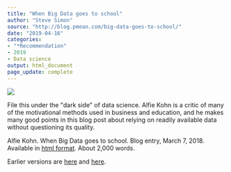 ```yaml
---
title: "When Big Data goes to school"
author: "Steve Simon"
source: "http://blog.pmean.com/big-data-goes-to-school/"
date: "2019-04-16"
categories:
- "*Recommendation"
- 2019
- Data science
output: html_document
page_update: complete
---
```


![](http://www.pmean.com/new-images/19/big-data-goes-to-school01.png)

<div class="notes">

File this under the "dark side" of data science. Alfie Kohn is a critic of many of the motivational methods used in business and education, and he makes many good points in this blog post about relying on readily available data without questioning its quality.

Alfie Kohn. When Big Data goes to school. Blog entry, March 7, 2018. Available in [html format][koh1]. About 2,000 words.

[koh1]: https://www.alfiekohn.org/blogs/big-data/

</div>


Earlier versions are [here][sim1] and [here][sim2].
 
[sim1]: http://blog.pmean.com/big-data-goes-to-school/
[sim2]: http://new.pmean.com/big-data-goes-to-school/
 
